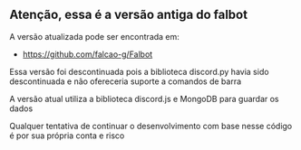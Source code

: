 ## Atenção, essa é a versão antiga do falbot

A versão atualizada pode ser encontrada em:
* https://github.com/falcao-g/Falbot

Essa versão foi descontinuada pois a biblioteca discord.py havia sido descontinuada e não ofereceria suporte a comandos de barra 

A versão atual utiliza a biblioteca discord.js e MongoDB para guardar os dados

Qualquer tentativa de continuar o desenvolvimento com base nesse código é por sua própria conta e risco
